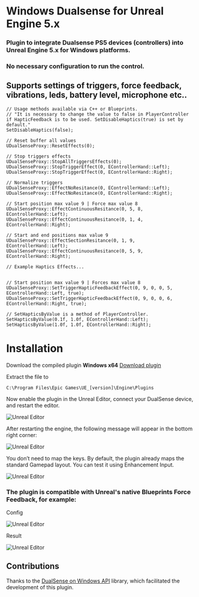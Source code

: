 # Windows Dualsense for Unreal Engine 5.x

### Plugin to integrate Dualsense PS5 devices (controllers) into Unreal Engine 5.x for Windows platforms.

### No necessary configuration to run the control.

## Supports settings of triggers, force feedback, vibrations, leds, battery level, microphone etc..

```
// Usage methods available via C++ or Blueprints. 
// "It is necessary to change the value to false in PlayerController if HapticFeedback is to be used. SetDisableHaptics(true) is set by default."
SetDisableHaptics(false);

// Reset buffer all values 
UDualSenseProxy::ResetEffects(0);

// Stop triggers effects
UDualSenseProxy::StopAllTriggersEffects(0);
UDualSenseProxy::StopTriggerEffect(0, EControllerHand::Left);
UDualSenseProxy::StopTriggerEffect(0, EControllerHand::Right);

// Normalize triggers
UDualSenseProxy::EffectNoResitance(0, EControllerHand::Left);
UDualSenseProxy::EffectNoResitance(0, EControllerHand::Right);

// Start position max value 9 | Force max value 8
UDualSenseProxy::EffectContinuousResitance(0, 5, 8, EControllerHand::Left); 
UDualSenseProxy::EffectContinuousResitance(0, 1, 4, EControllerHand::Right);

// Start and end positions max value 9
UDualSenseProxy::EffectSectionResitance(0, 1, 9, EControllerHand::Left); 
UDualSenseProxy::EffectContinuousResitance(0, 5, 9, EControllerHand::Right);

// Example Haptics Effects...


// Start position max value 9 | Forces max value 8 
UDualSenseProxy::SetTriggerHapticFeedbackEffect(0, 9, 0, 0, 5, EControllerHand::Left, true);
UDualSenseProxy::SetTriggerHapticFeedbackEffect(0, 9, 0, 0, 6, EControllerHand::Right, true);

// SetHapticsByValue is a method of PlayerController.
SetHapticsByValue(0.1f, 1.0f, EControllerHand::Left);
SetHapticsByValue(1.0f, 1.0f, EControllerHand::Right);

```

# Installation
Download the compiled plugin **Windows x64**
[Download plugin](https://github.com/rafaelvaloto/WindowsDualsenseUnreal/blob/master/WindowsDualsense_ds5w.zip)

Extract the file to

```C:\Program Files\Epic Games\UE_[version]\Engine\Plugins```

Now enable the plugin in the Unreal Editor, connect your DualSense device, and restart the editor.

![Unreal Editor](https://github.com/rafaelvaloto/WindowsDualsenseUnreal/blob/master/Images/PluginsEngine.png)


After restarting the engine, the following message will appear in the bottom right corner:

![Unreal Editor](https://github.com/rafaelvaloto/WindowsDualsenseUnreal/blob/master/Images/IsConnection.png)

You don’t need to map the keys. By default, the plugin already maps the standard Gamepad layout.
You can test it using Enhancement Input.

![Unreal Editor](https://github.com/rafaelvaloto/WindowsDualsenseUnreal/blob/master/Images/Mapp.gif)

### The plugin is compatible with Unreal's native Blueprints Force Feedback, for example:

Config

![Unreal Editor](https://github.com/rafaelvaloto/WindowsDualsenseUnreal/blob/master/Images/Feedback.png)

Result

![Unreal Editor](https://github.com/rafaelvaloto/WindowsDualsenseUnreal/blob/master/Images/DS_Led.jpg)


## Contributions

Thanks to the [DualSense on Windows API](https://github.com/Ohjurot/DualSense-Windows) library, which facilitated the development of this plugin.
